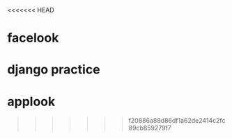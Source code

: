 <<<<<<< HEAD
# facelook
django practice
=======
# applook
>>>>>>> f20886a88d86df1a62de2414c2fc89cb859279f7
